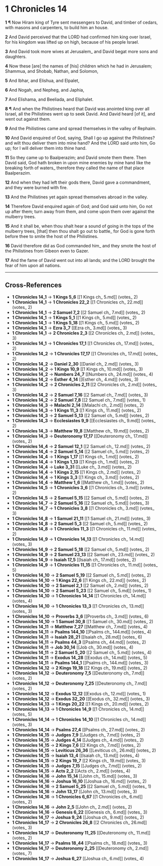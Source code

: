 # 1 Chronicles 14

**1** ¶ Now Hiram king of Tyre sent messengers to David, and timber of cedars, with masons and carpenters, to build him an house.

**2** And David perceived that the LORD had confirmed him king over Israel, for his kingdom was lifted up on high, because of his people Israel.

**3** And David took more wives at Jerusalem_ and David begat more sons and daughters.

**4** Now these [are] the names of [his] children which he had in Jerusalem; Shammua, and Shobab, Nathan, and Solomon,

**5** And Ibhar, and Elishua, and Elpalet,

**6** And Nogah, and Nepheg, and Japhia,

**7** And Elishama, and Beeliada, and Eliphalet.

**8** ¶ And when the Philistines heard that David was anointed king over all Israel, all the Philistines went up to seek David. And David heard [of it], and went out against them.

**9** And the Philistines came and spread themselves in the valley of Rephaim.

**10** And David enquired of God, saying, Shall I go up against the Philistines? and wilt thou deliver them into mine hand? And the LORD said unto him, Go up; for I will deliver them into thine hand.

**11** So they came up to Baalperazim; and David smote them there. Then David said, God hath broken in upon mine enemies by mine hand like the breaking forth of waters_ therefore they called the name of that place Baalperazim.

**12** And when they had left their gods there, David gave a commandment, and they were burned with fire.

**13** And the Philistines yet again spread themselves abroad in the valley.

**14** Therefore David enquired again of God; and God said unto him, Go not up after them; turn away from them, and come upon them over against the mulberry trees.

**15** And it shall be, when thou shalt hear a sound of going in the tops of the mulberry trees, [that] then thou shalt go out to battle_ for God is gone forth before thee to smite the host of the Philistines.

**16** David therefore did as God commanded him_ and they smote the host of the Philistines from Gibeon even to Gazer.

**17** And the fame of David went out into all lands; and the LORD brought the fear of him upon all nations.

---

## Cross-References

- **1 Chronicles 14_1** → **1 Kings 5_6** [[1 Kings ch_ 5.md]] (votes_ 2)
- **1 Chronicles 14_1** → **1 Chronicles 22_2** [[1 Chronicles ch_ 22.md]] (votes_ 2)
- **1 Chronicles 14_1** → **2 Samuel 7_2** [[2 Samuel ch_ 7.md]] (votes_ 2)
- **1 Chronicles 14_1** → **1 Kings 5_1** [[1 Kings ch_ 5.md]] (votes_ 2)
- **1 Chronicles 14_1** → **1 Kings 5_18** [[1 Kings ch_ 5.md]] (votes_ 2)
- **1 Chronicles 14_1** → **Ezra 3_7** [[Ezra ch_ 3.md]] (votes_ 3)
- **1 Chronicles 14_1** → **2 Chronicles 2_3** [[2 Chronicles ch_ 2.md]] (votes_ 3)
- **1 Chronicles 14_1** → **1 Chronicles 17_1** [[1 Chronicles ch_ 17.md]] (votes_ 2)
- **1 Chronicles 14_2** → **1 Chronicles 17_17** [[1 Chronicles ch_ 17.md]] (votes_ 2)
- **1 Chronicles 14_2** → **Daniel 2_30** [[Daniel ch_ 2.md]] (votes_ 3)
- **1 Chronicles 14_2** → **1 Kings 10_9** [[1 Kings ch_ 10.md]] (votes_ 3)
- **1 Chronicles 14_2** → **Numbers 24_7** [[Numbers ch_ 24.md]] (votes_ 4)
- **1 Chronicles 14_2** → **Esther 4_14** [[Esther ch_ 4.md]] (votes_ 3)
- **1 Chronicles 14_2** → **2 Chronicles 2_11** [[2 Chronicles ch_ 2.md]] (votes_ 3)
- **1 Chronicles 14_2** → **2 Samuel 7_16** [[2 Samuel ch_ 7.md]] (votes_ 3)
- **1 Chronicles 14_2** → **2 Samuel 7_8** [[2 Samuel ch_ 7.md]] (votes_ 1)
- **1 Chronicles 14_3** → **Malachi 2_14** [[Malachi ch_ 2.md]] (votes_ 2)
- **1 Chronicles 14_3** → **1 Kings 11_3** [[1 Kings ch_ 11.md]] (votes_ 2)
- **1 Chronicles 14_3** → **2 Samuel 5_13** [[2 Samuel ch_ 5.md]] (votes_ 2)
- **1 Chronicles 14_3** → **Ecclesiastes 9_9** [[Ecclesiastes ch_ 9.md]] (votes_ 2)
- **1 Chronicles 14_3** → **Matthew 19_8** [[Matthew ch_ 19.md]] (votes_ 2)
- **1 Chronicles 14_3** → **Deuteronomy 17_17** [[Deuteronomy ch_ 17.md]] (votes_ 2)
- **1 Chronicles 14_4** → **2 Samuel 12_1** [[2 Samuel ch_ 12.md]] (votes_ 2)
- **1 Chronicles 14_4** → **2 Samuel 5_14** [[2 Samuel ch_ 5.md]] (votes_ 2)
- **1 Chronicles 14_4** → **1 Kings 1_17** [[1 Kings ch_ 1.md]] (votes_ 2)
- **1 Chronicles 14_4** → **1 Kings 1_13** [[1 Kings ch_ 1.md]] (votes_ 2)
- **1 Chronicles 14_4** → **Luke 3_31** [[Luke ch_ 3.md]] (votes_ 2)
- **1 Chronicles 14_4** → **1 Kings 2_15** [[1 Kings ch_ 2.md]] (votes_ 2)
- **1 Chronicles 14_4** → **1 Kings 3_3** [[1 Kings ch_ 3.md]] (votes_ 2)
- **1 Chronicles 14_4** → **Matthew 1_6** [[Matthew ch_ 1.md]] (votes_ 2)
- **1 Chronicles 14_5** → **1 Chronicles 3_6** [[1 Chronicles ch_ 3.md]] (votes_ 2)
- **1 Chronicles 14_5** → **2 Samuel 5_15** [[2 Samuel ch_ 5.md]] (votes_ 2)
- **1 Chronicles 14_7** → **2 Samuel 5_16** [[2 Samuel ch_ 5.md]] (votes_ 3)
- **1 Chronicles 14_7** → **1 Chronicles 3_8** [[1 Chronicles ch_ 3.md]] (votes_ 3)
- **1 Chronicles 14_8** → **1 Samuel 21_11** [[1 Samuel ch_ 21.md]] (votes_ 3)
- **1 Chronicles 14_8** → **2 Samuel 5_3** [[2 Samuel ch_ 5.md]] (votes_ 2)
- **1 Chronicles 14_8** → **1 Chronicles 11_3** [[1 Chronicles ch_ 11.md]] (votes_ 2)
- **1 Chronicles 14_9** → **1 Chronicles 14_13** [[1 Chronicles ch_ 14.md]] (votes_ 3)
- **1 Chronicles 14_9** → **2 Samuel 5_18** [[2 Samuel ch_ 5.md]] (votes_ 2)
- **1 Chronicles 14_9** → **2 Samuel 23_13** [[2 Samuel ch_ 23.md]] (votes_ 2)
- **1 Chronicles 14_9** → **Isaiah 17_5** [[Isaiah ch_ 17.md]] (votes_ 2)
- **1 Chronicles 14_9** → **1 Chronicles 11_15** [[1 Chronicles ch_ 11.md]] (votes_ 5)
- **1 Chronicles 14_10** → **2 Samuel 5_19** [[2 Samuel ch_ 5.md]] (votes_ 2)
- **1 Chronicles 14_10** → **1 Kings 22_6** [[1 Kings ch_ 22.md]] (votes_ 2)
- **1 Chronicles 14_10** → **2 Samuel 2_1** [[2 Samuel ch_ 2.md]] (votes_ 2)
- **1 Chronicles 14_10** → **2 Samuel 5_23** [[2 Samuel ch_ 5.md]] (votes_ 1)
- **1 Chronicles 14_10** → **1 Chronicles 14_14** [[1 Chronicles ch_ 14.md]] (votes_ 4)
- **1 Chronicles 14_10** → **1 Chronicles 13_3** [[1 Chronicles ch_ 13.md]] (votes_ 3)
- **1 Chronicles 14_10** → **Proverbs 3_6** [[Proverbs ch_ 3.md]] (votes_ 6)
- **1 Chronicles 14_10** → **1 Samuel 30_8** [[1 Samuel ch_ 30.md]] (votes_ 2)
- **1 Chronicles 14_11** → **Matthew 7_27** [[Matthew ch_ 7.md]] (votes_ 4)
- **1 Chronicles 14_11** → **Psalms 144_10** [[Psalms ch_ 144.md]] (votes_ 4)
- **1 Chronicles 14_11** → **Isaiah 28_21** [[Isaiah ch_ 28.md]] (votes_ 6)
- **1 Chronicles 14_11** → **Psalms 44_3** [[Psalms ch_ 44.md]] (votes_ 2)
- **1 Chronicles 14_11** → **Job 30_14** [[Job ch_ 30.md]] (votes_ 4)
- **1 Chronicles 14_11** → **2 Samuel 5_20** [[2 Samuel ch_ 5.md]] (votes_ 4)
- **1 Chronicles 14_11** → **Exodus 14_28** [[Exodus ch_ 14.md]] (votes_ 5)
- **1 Chronicles 14_11** → **Psalms 144_1** [[Psalms ch_ 144.md]] (votes_ 3)
- **1 Chronicles 14_12** → **2 Kings 19_18** [[2 Kings ch_ 19.md]] (votes_ 2)
- **1 Chronicles 14_12** → **Deuteronomy 7_5** [[Deuteronomy ch_ 7.md]] (votes_ 2)
- **1 Chronicles 14_12** → **Deuteronomy 7_25** [[Deuteronomy ch_ 7.md]] (votes_ 2)
- **1 Chronicles 14_12** → **Exodus 12_12** [[Exodus ch_ 12.md]] (votes_ 1)
- **1 Chronicles 14_12** → **Exodus 32_20** [[Exodus ch_ 32.md]] (votes_ 3)
- **1 Chronicles 14_13** → **1 Kings 20_22** [[1 Kings ch_ 20.md]] (votes_ 2)
- **1 Chronicles 14_13** → **1 Chronicles 14_9** [[1 Chronicles ch_ 14.md]] (votes_ 5)
- **1 Chronicles 14_14** → **1 Chronicles 14_10** [[1 Chronicles ch_ 14.md]] (votes_ 3)
- **1 Chronicles 14_14** → **Psalms 27_4** [[Psalms ch_ 27.md]] (votes_ 2)
- **1 Chronicles 14_15** → **Judges 7_9** [[Judges ch_ 7.md]] (votes_ 2)
- **1 Chronicles 14_15** → **Judges 4_14** [[Judges ch_ 4.md]] (votes_ 2)
- **1 Chronicles 14_15** → **2 Kings 7_6** [[2 Kings ch_ 7.md]] (votes_ 2)
- **1 Chronicles 14_15** → **Leviticus 26_36** [[Leviticus ch_ 26.md]] (votes_ 2)
- **1 Chronicles 14_15** → **Isaiah 13_4** [[Isaiah ch_ 13.md]] (votes_ 4)
- **1 Chronicles 14_15** → **2 Kings 19_7** [[2 Kings ch_ 19.md]] (votes_ 3)
- **1 Chronicles 14_15** → **Judges 7_15** [[Judges ch_ 7.md]] (votes_ 2)
- **1 Chronicles 14_15** → **Acts 2_2** [[Acts ch_ 2.md]] (votes_ 4)
- **1 Chronicles 14_16** → **John 15_14** [[John ch_ 15.md]] (votes_ 3)
- **1 Chronicles 14_16** → **Joshua 16_10** [[Joshua ch_ 16.md]] (votes_ 2)
- **1 Chronicles 14_16** → **2 Samuel 5_25** [[2 Samuel ch_ 5.md]] (votes_ 1)
- **1 Chronicles 14_16** → **John 13_17** [[John ch_ 13.md]] (votes_ 3)
- **1 Chronicles 14_16** → **1 Chronicles 6_67** [[1 Chronicles ch_ 6.md]] (votes_ 2)
- **1 Chronicles 14_16** → **John 2_5** [[John ch_ 2.md]] (votes_ 2)
- **1 Chronicles 14_16** → **Genesis 6_22** [[Genesis ch_ 6.md]] (votes_ 3)
- **1 Chronicles 14_17** → **Joshua 9_24** [[Joshua ch_ 9.md]] (votes_ 2)
- **1 Chronicles 14_17** → **2 Chronicles 26_8** [[2 Chronicles ch_ 26.md]] (votes_ 3)
- **1 Chronicles 14_17** → **Deuteronomy 11_25** [[Deuteronomy ch_ 11.md]] (votes_ 2)
- **1 Chronicles 14_17** → **Psalms 18_44** [[Psalms ch_ 18.md]] (votes_ 3)
- **1 Chronicles 14_17** → **Deuteronomy 2_25** [[Deuteronomy ch_ 2.md]] (votes_ 7)
- **1 Chronicles 14_17** → **Joshua 6_27** [[Joshua ch_ 6.md]] (votes_ 4)
